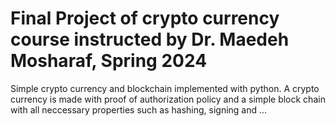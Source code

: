 # Final Project of crypto currency course instructed by Dr. Maedeh Mosharaf, Spring 2024
Simple crypto currency and blockchain implemented with python. A crypto currency is made with proof of authorization policy and a simple block chain with all neccessary properties such as hashing, signing and ... 
